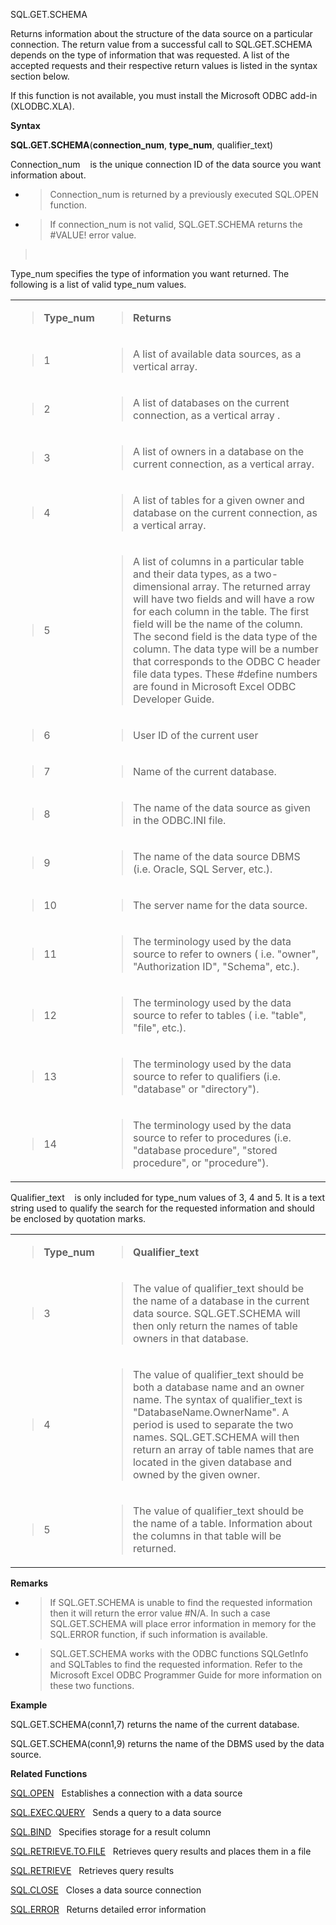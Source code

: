 SQL.GET.SCHEMA

Returns information about the structure of the data source on a
particular connection. The return value from a successful call to
SQL.GET.SCHEMA depends on the type of information that was requested. A
list of the accepted requests and their respective return values is
listed in the syntax section below.

If this function is not available, you must install the Microsoft ODBC
add-in (XLODBC.XLA).

**Syntax**

**SQL.GET.SCHEMA**(**connection\_num**, **type\_num**, qualifier\_text)

Connection\_num    is the unique connection ID of the data source you
want information about.

  - > Connection\_num is returned by a previously executed SQL.OPEN
    > function.

  - > If connection\_num is not valid, SQL.GET.SCHEMA returns the
    > \#VALUE\! error value.

>  

Type\_num specifies the type of information you want returned. The
following is a list of valid type\_num values.

<table>
<tbody>
<tr class="odd">
<td><blockquote>
<p><strong>Type_num</strong></p>
</blockquote></td>
<td><blockquote>
<p><strong>Returns</strong></p>
</blockquote></td>
</tr>
<tr class="even">
<td><blockquote>
<p>1</p>
</blockquote></td>
<td><blockquote>
<p>A list of available data sources, as a vertical array.</p>
</blockquote></td>
</tr>
<tr class="odd">
<td><blockquote>
<p>2</p>
</blockquote></td>
<td><blockquote>
<p>A list of databases on the current connection, as a vertical array .</p>
</blockquote></td>
</tr>
<tr class="even">
<td><blockquote>
<p>3</p>
</blockquote></td>
<td><blockquote>
<p>A list of owners in a database on the current connection, as a vertical array.</p>
</blockquote></td>
</tr>
<tr class="odd">
<td><blockquote>
<p>4</p>
</blockquote></td>
<td><blockquote>
<p>A list of tables for a given owner and database on the current connection, as a vertical array.</p>
</blockquote></td>
</tr>
<tr class="even">
<td><blockquote>
<p>5</p>
</blockquote></td>
<td><blockquote>
<p>A list of columns in a particular table and their data types, as a two-dimensional array. The returned array will have two fields and will have a row for each column in the table. The first field will be the name of the column. The second field is the data type of the column. The data type will be a number that corresponds to the ODBC C header file data types. These #define numbers are found in Microsoft Excel ODBC Developer Guide.</p>
</blockquote></td>
</tr>
<tr class="odd">
<td><blockquote>
<p>6</p>
</blockquote></td>
<td><blockquote>
<p>User ID of the current user</p>
</blockquote></td>
</tr>
<tr class="even">
<td><blockquote>
<p>7</p>
</blockquote></td>
<td><blockquote>
<p>Name of the current database.</p>
</blockquote></td>
</tr>
<tr class="odd">
<td><blockquote>
<p>8</p>
</blockquote></td>
<td><blockquote>
<p>The name of the data source as given in the ODBC.INI file.</p>
</blockquote></td>
</tr>
<tr class="even">
<td><blockquote>
<p>9</p>
</blockquote></td>
<td><blockquote>
<p>The name of the data source DBMS (i.e. Oracle, SQL Server, etc.).</p>
</blockquote></td>
</tr>
<tr class="odd">
<td><blockquote>
<p>10</p>
</blockquote></td>
<td><blockquote>
<p>The server name for the data source.</p>
</blockquote></td>
</tr>
<tr class="even">
<td><blockquote>
<p>11</p>
</blockquote></td>
<td><blockquote>
<p>The terminology used by the data source to refer to owners ( i.e. "owner", "Authorization ID", "Schema", etc.).</p>
</blockquote></td>
</tr>
<tr class="odd">
<td><blockquote>
<p>12</p>
</blockquote></td>
<td><blockquote>
<p>The terminology used by the data source to refer to tables ( i.e. "table", "file", etc.).</p>
</blockquote></td>
</tr>
<tr class="even">
<td><blockquote>
<p>13</p>
</blockquote></td>
<td><blockquote>
<p>The terminology used by the data source to refer to qualifiers (i.e. "database" or "directory").</p>
</blockquote></td>
</tr>
<tr class="odd">
<td><blockquote>
<p>14</p>
</blockquote></td>
<td><blockquote>
<p>The terminology used by the data source to refer to procedures (i.e. "database procedure", "stored procedure", or "procedure").</p>
</blockquote></td>
</tr>
</tbody>
</table>

Qualifier\_text    is only included for type\_num values of 3, 4 and 5.
It is a text string used to qualify the search for the requested
information and should be enclosed by quotation marks.

<table>
<tbody>
<tr class="odd">
<td><blockquote>
<p><strong>Type_num</strong></p>
</blockquote></td>
<td><blockquote>
<p><strong>Qualifier_text</strong></p>
</blockquote></td>
</tr>
<tr class="even">
<td><blockquote>
<p>3</p>
</blockquote></td>
<td><blockquote>
<p>The value of qualifier_text should be the name of a database in the current data source. SQL.GET.SCHEMA will then only return the names of table owners in that database.</p>
</blockquote></td>
</tr>
<tr class="odd">
<td><blockquote>
<p>4</p>
</blockquote></td>
<td><blockquote>
<p>The value of qualifier_text should be both a database name and an owner name. The syntax of qualifier_text is "DatabaseName.OwnerName". A period is used to separate the two names. SQL.GET.SCHEMA will then return an array of table names that are located in the given database and owned by the given owner.</p>
</blockquote></td>
</tr>
<tr class="even">
<td><blockquote>
<p>5</p>
</blockquote></td>
<td><blockquote>
<p>The value of qualifier_text should be the name of a table. Information about the columns in that table will be returned.</p>
</blockquote></td>
</tr>
</tbody>
</table>

**Remarks**

  - > If SQL.GET.SCHEMA is unable to find the requested information then
    > it will return the error value \#N/A. In such a case
    > SQL.GET.SCHEMA will place error information in memory for the
    > SQL.ERROR function, if such information is available.

  - > SQL.GET.SCHEMA works with the ODBC functions SQLGetInfo and
    > SQLTables to find the requested information. Refer to the
    > Microsoft Excel ODBC Programmer Guide for more information on
    > these two functions.

**Example**

SQL.GET.SCHEMA(conn1,7) returns the name of the current database.

SQL.GET.SCHEMA(conn1,9) returns the name of the DBMS used by the data
source.

**Related Functions**

[SQL.OPEN](SQL.OPEN.md)   Establishes a connection with a data source

[SQL.EXEC.QUERY](SQL.EXEC.QUERY.md)   Sends a query to a data source

[SQL.BIND](SQL.BIND.md)   Specifies storage for a result column

[SQL.RETRIEVE.TO.FILE](SQL.RETRIEVE.TO.FILE.md)   Retrieves query results and places them in a file

[SQL.RETRIEVE](SQL.RETRIEVE.md)   Retrieves query results

[SQL.CLOSE](SQL.CLOSE.md)   Closes a data source connection

[SQL.ERROR](SQL.ERROR.md)   Returns detailed error information


